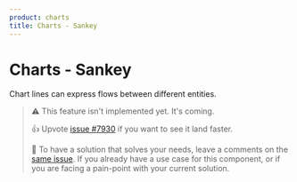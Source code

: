 ```yaml
---
product: charts
title: Charts - Sankey
---
```


# Charts - Sankey

<p class="description">Chart lines can express flows between different entities.</p>

> ⚠️ This feature isn't implemented yet. It's coming.
>
> 👍 Upvote [issue #7930](https://github.com/mui/mui-x/issues/7930) if you want to see it land faster.
>
> 💬 To have a solution that solves your needs, leave a comments on the [same issue](https://github.com/mui/mui-x/issues/7930).
> If you already have a use case for this component, or if you are facing a pain-point with your current solution.
